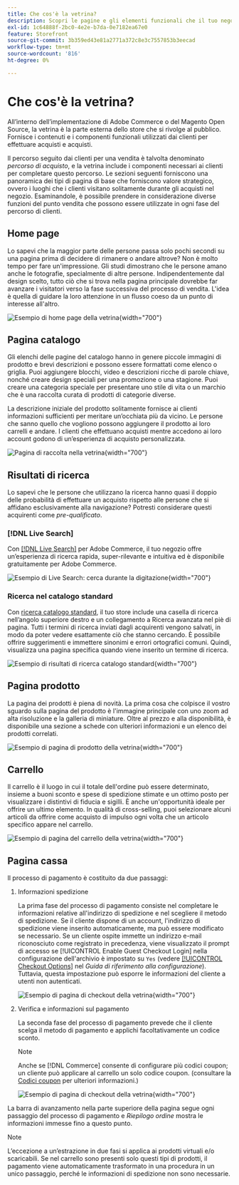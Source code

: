 ```yaml
---
title: Che cos'è la vetrina?
description: Scopri le pagine e gli elementi funzionali che il tuo negozio può fornire per supportare l’esperienza di acquisto dei tuoi clienti.
exl-id: 1c64888f-2bc0-4e2e-b7da-0e7182ea67e0
feature: Storefront
source-git-commit: 3b359ed43e81a2771a372c8e3c7557853b3eecad
workflow-type: tm+mt
source-wordcount: '816'
ht-degree: 0%

---
```


# Che cos&#39;è la vetrina?

All’interno dell’implementazione di Adobe Commerce o del Magento Open Source, la vetrina è la parte esterna dello store che si rivolge al pubblico. Fornisce i contenuti e i componenti funzionali utilizzati dai clienti per effettuare acquisti e acquisti.

Il percorso seguito dai clienti per una vendita è talvolta denominato _percorso di acquisto_, e la vetrina include i componenti necessari ai clienti per completare questo percorso. Le sezioni seguenti forniscono una panoramica dei tipi di pagina di base che forniscono valore strategico, ovvero i luoghi che i clienti visitano solitamente durante gli acquisti nel negozio. Esaminandole, è possibile prendere in considerazione diverse funzioni del punto vendita che possono essere utilizzate in ogni fase del percorso di clienti.

## Home page

Lo sapevi che la maggior parte delle persone passa solo pochi secondi su una pagina prima di decidere di rimanere o andare altrove? Non è molto tempo per fare un&#39;impressione. Gli studi dimostrano che le persone amano anche le fotografie, specialmente di altre persone. Indipendentemente dal design scelto, tutto ciò che si trova nella pagina principale dovrebbe far avanzare i visitatori verso la fase successiva del processo di vendita. L&#39;idea è quella di guidare la loro attenzione in un flusso coeso da un punto di interesse all&#39;altro.

![Esempio di home page della vetrina](./assets/storefront-homepage-full.png){width="700"}

## Pagina catalogo

Gli elenchi delle pagine del catalogo hanno in genere piccole immagini di prodotto e brevi descrizioni e possono essere formattati come elenco o griglia. Puoi aggiungere blocchi, video e descrizioni ricche di parole chiave, nonché creare design speciali per una promozione o una stagione. Puoi creare una categoria speciale per presentare uno stile di vita o un marchio che è una raccolta curata di prodotti di categorie diverse.

La descrizione iniziale del prodotto solitamente fornisce ai clienti informazioni sufficienti per meritare un’occhiata più da vicino. Le persone che sanno quello che vogliono possono aggiungere il prodotto ai loro carrelli e andare. I clienti che effettuano acquisti mentre accedono ai loro account godono di un’esperienza di acquisto personalizzata.

![Pagina di raccolta nella vetrina](./assets/storefront-collection-page.png){width="700"}

## Risultati di ricerca

Lo sapevi che le persone che utilizzano la ricerca hanno quasi il doppio delle probabilità di effettuare un acquisto rispetto alle persone che si affidano esclusivamente alla navigazione? Potresti considerare questi acquirenti come _pre-qualificato_.

### [!DNL Live Search]

Con [[!DNL Live Search]](https://experienceleague.adobe.com/docs/commerce-merchant-services/live-search/overview.html) per Adobe Commerce, il tuo negozio offre un’esperienza di ricerca rapida, super-rilevante e intuitiva ed è disponibile gratuitamente per Adobe Commerce.

![Esempio di Live Search: cerca durante la digitazione](./assets/storefront-search-as-you-type.png){width="700"}

### Ricerca nel catalogo standard

Con [ricerca catalogo standard](../catalog/search.md), il tuo store include una casella di ricerca nell’angolo superiore destro e un collegamento a Ricerca avanzata nel piè di pagina. Tutti i termini di ricerca inviati dagli acquirenti vengono salvati, in modo da poter vedere esattamente ciò che stanno cercando. È possibile offrire suggerimenti e immettere sinonimi e errori ortografici comuni. Quindi, visualizza una pagina specifica quando viene inserito un termine di ricerca.

![Esempio di risultati di ricerca catalogo standard](./assets/storefront-search-results-page-full.png){width="700"}

## Pagina prodotto

La pagina dei prodotti è piena di novità. La prima cosa che colpisce il vostro sguardo sulla pagina del prodotto è l&#39;immagine principale con uno zoom ad alta risoluzione e la galleria di miniature. Oltre al prezzo e alla disponibilità, è disponibile una sezione a schede con ulteriori informazioni e un elenco dei prodotti correlati.

![Esempio di pagina di prodotto della vetrina](./assets/storefront-product-page-full-m.png){width="700"}

## Carrello

Il carrello è il luogo in cui il totale dell&#39;ordine può essere determinato, insieme a buoni sconto e spese di spedizione stimate e un ottimo posto per visualizzare i distintivi di fiducia e sigilli. È anche un&#39;opportunità ideale per offrire un ultimo elemento. In qualità di cross-selling, puoi selezionare alcuni articoli da offrire come acquisto di impulso ogni volta che un articolo specifico appare nel carrello.

![Esempio di pagina del carrello della vetrina](./assets/storefront-cart-full.png){width="700"}

## Pagina cassa

Il processo di pagamento è costituito da due passaggi:

1. Informazioni spedizione

   La prima fase del processo di pagamento consiste nel completare le informazioni relative all&#39;indirizzo di spedizione e nel scegliere il metodo di spedizione. Se il cliente dispone di un account, l&#39;indirizzo di spedizione viene inserito automaticamente, ma può essere modificato se necessario.
Se un cliente ospite immette un indirizzo e-mail riconosciuto come registrato in precedenza, viene visualizzato il prompt di accesso se [!UICONTROL Enable Guest Checkout Login] nella configurazione dell&#39;archivio è impostato su `Yes` (vedere [[!UICONTROL Checkout Options]](../configuration-reference/sales/checkout.md#checkout-options) nel _Guida di riferimento alla configurazione_). Tuttavia, questa impostazione può esporre le informazioni del cliente a utenti non autenticati.

   ![Esempio di pagina di checkout della vetrina](./assets/storefront-checkout-shipping-full.png){width="700"}

1. Verifica e informazioni sul pagamento

   La seconda fase del processo di pagamento prevede che il cliente scelga il metodo di pagamento e applichi facoltativamente un codice sconto.

   >[!NOTE]
   >
   >Anche se [!DNL Commerce] consente di configurare più codici coupon; un cliente può applicare al carrello un solo codice coupon. (consultare la [Codici coupon](../merchandising-promotions/price-rules-cart-coupon.md#coupon-codes) per ulteriori informazioni.)

   ![Esempio di pagina di checkout della vetrina](./assets/storefront-checkout-payment-full.png){width="700"}

La barra di avanzamento nella parte superiore della pagina segue ogni passaggio del processo di pagamento e _Riepilogo ordine_ mostra le informazioni immesse fino a questo punto.

>[!NOTE]
>
>L’eccezione a un’estrazione in due fasi si applica ai prodotti virtuali e/o scaricabili. Se nel carrello sono presenti solo questi tipi di prodotti, il pagamento viene automaticamente trasformato in una procedura in un unico passaggio, perché le informazioni di spedizione non sono necessarie.
